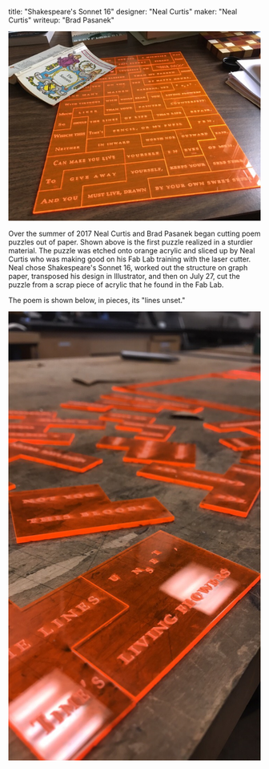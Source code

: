 title: "Shakespeare's Sonnet 16"
designer: "Neal Curtis"
maker: "Neal Curtis"
writeup: "Brad Pasanek"

![Sonnet 16](/images/sonnet16.jpg)

Over the summer of 2017 Neal Curtis and Brad Pasanek began cutting poem puzzles out of paper. Shown above is the first  puzzle realized in a sturdier material. The puzzle was etched onto orange acrylic and sliced up by Neal Curtis who was making good on his Fab Lab training with the laser cutter. Neal chose Shakespeare's Sonnet 16, worked out the structure on graph paper, transposed his design in Illustrator, and then on July 27, cut the puzzle from a scrap piece of acrylic that he found in the Fab Lab.

The poem is shown below, in pieces, its "lines unset."

![Sonnet 16 in pieces](images/sonnet16pieces.jpg)
